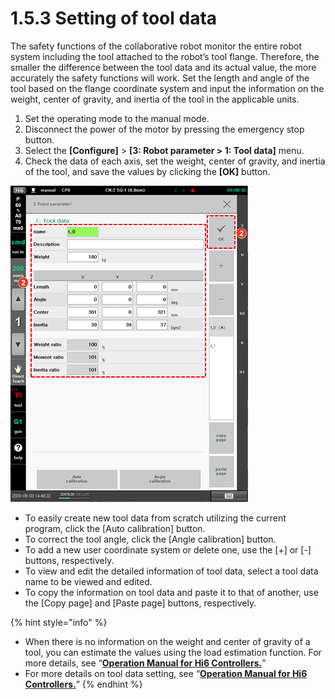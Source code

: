 # 1.5.3 Setting of tool data

The safety functions of the collaborative robot monitor the entire robot system including the tool attached to the robot’s tool flange. Therefore, the smaller the difference between the tool data and its actual value, the more accurately the safety functions will work. Set the length and angle of the tool based on the flange coordinate system and input the information on the weight, center of gravity, and inertia of the tool in the applicable units.

1. Set the operating mode to the manual mode.
2. Disconnect the power of the motor by pressing the emergency stop button.
3. Select the **\[Configure]** > **\[3: Robot parameter > 1: Tool data]** menu.
4. Check the data of each axis, set the weight, center of gravity, and inertia of the tool, and save the values by clicking the **\[OK]** button.

![](<../../_assets/image (39).png>)

* To easily create new tool data from scratch utilizing the current program, click the \[Auto calibration] button.
* To correct the tool angle, click the \[Angle calibration] button.
* To add a new user coordinate system or delete one, use the \[+] or \[-] buttons, respectively.
* To view and edit the detailed information of tool data, select a tool data name to be viewed and edited.
* To copy the information on tool data and paste it to that of another, use the \[Copy page] and \[Paste page] buttons, respectively.

{% hint style="info" %}
* When there is no information on the weight and center of gravity of a tool, you can estimate the values using the load estimation function. For more details, see “[**Operation Manual for Hi6 Controllers.**](https://hyundai-robotics.gitbook.io/hi6-operation-manual/v/op-english/)”
* For more details on tool data setting, see “[**Operation Manual for Hi6 Controllers.**](https://hyundai-robotics.gitbook.io/hi6-operation-manual/v/op-english/)”
{% endhint %}
